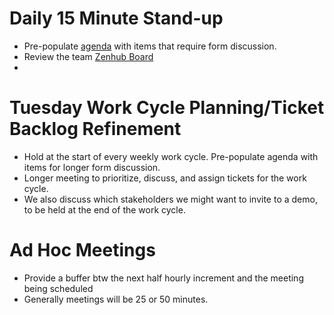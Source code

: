 # Daily 15 Minute Stand-up

* Pre-populate [agenda](https://docs.google.com/document/d/1O7f8rXTDRKALfB7PoTcgI3hjI4qSIUz80Y6I0Qejjds/edit#heading=h.z5sim3civsuz) with items that require form discussion. 
* Review the team [Zenhub Board](https://app.zenhub.com/workspaces/dacs-work-cycle-board-571691cab409d8d821b873be/board)
* 

# Tuesday Work Cycle Planning/Ticket Backlog Refinement
* Hold at the start of every weekly work cycle. Pre-populate agenda with
  items for longer form discussion. 
* Longer meeting to prioritize, discuss, and assign tickets for the work cycle.
* We also discuss which stakeholders we might want to invite to a demo, to be
  held at the end of the work cycle.

# Ad Hoc Meetings

* Provide a buffer btw the next half hourly increment and the meeting being scheduled
* Generally meetings will be 25 or 50 minutes.

